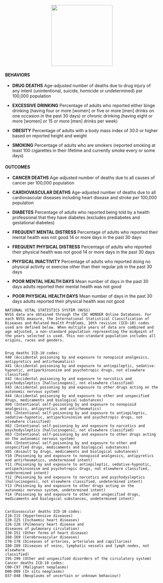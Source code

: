 <p align="center"><img src=https://logodiatrofis.gr/uploads/posts/eikonidia-drastiriotitas-prowthisoun-ugih-tropo-zwis.jpeg width="200"></p>

<h4>BEHAVIORS</h4>

- **DRUG DEATHS**
Age-adjusted number of deaths due to drug injury of any intent (unintentional, suicide, homicide or undetermined) per 100,000 population

- **EXCESSIVE DRINKING**
Percentage of adults who reported either binge drinking (having four or more [women] or five or more [men] drinks on one occasion in the past 30 days) or chronic drinking (having eight or more [women] or 15 or more [men] drinks per week)

- **OBESITY**
Percentage of adults with a body mass index of 30.0 or higher based on reported height and weight

- **SMOKING**
Percentage of adults who are smokers (reported smoking at least 100 cigarettes in their lifetime and currently smoke every or some days)

<h4>OUTCOMES</h4>

- **CANCER DEATHS**
Age-adjusted number of deaths due to all causes of cancer per 100,000 population

- **CARDIOVASCULAR DEATHS**
Age-adjusted number of deaths due to all cardiovascular diseases including heart disease and stroke per 100,000 population

- **DIABETES**
Percentage of adults who reported being told by a health professional that they have diabetes (excludes prediabetes and gestational diabetes)

- **FREQUENT MENTAL DISTRESS**
Percentage of adults who reported their mental health was not good 14 or more days in the past 30 days

- **FREQUENT PHYSICAL DISTRESS**
Percentage of adults who reported their physical health was not good 14 or more days in the past 30 days

- **PHYSICAL INACTIVITY**
Percentage of adults who reported doing no physical activity or exercise other than their regular job in the past 30 days

- **POOR MENTAL HEALTH DAYS**
Mean number of days in the past 30 days adults reported their mental health was not good

- **POOR PHYSICAL HEALTH DAYS**
Mean number of days in the past 30 days adults reported their physical health was not good

```
NATIONAL VITAL STATISTICS SYSTEM (NVSS)
NVSS data are obtained through the CDC WONDER Online Databases. For each NVSS measure, the International Statistical Classification of Diseases and Related Health Problems, 10th revision (ICD-10) codes used are defined below. When multiple years of data are combined and age adjusted, a non-standard population representing the midpoint of the years selected is used. This non-standard population includes all origins, races and genders.


Drug deaths ICD-10 codes:
X40 (Accidental poisoning by and exposure to nonopioid analgesics, antipyretics and antirheumatics)
X41 (Accidental poisoning by and exposure to antiepileptic, sedative-hypnotic, antiparkinsonism and psychotropic drugs, not elsewhere classified)
X42 (Accidental poisoning by and exposure to narcotics and psychodysleptics [hallucinogens], not elsewhere classified)
X43 (Accidental poisoning by and exposure to other drugs acting on the autonomic nervous system)
X44 (Accidental poisoning by and exposure to other and unspecified drugs, medicaments and biological substances)
X60 (Intentional self-poisoning by and exposure to nonopioid analgesics, antipyretics and antirheumatics)
X61 (Intentional self-poisoning by and exposure to antiepileptic, sedative-hypnotic, antiparkinsonism and psychotropic drugs, not elsewhere classified)
X62 (Intentional self-poisoning by and exposure to narcotics and psychodysleptics [hallucinogens], not elsewhere classified)
X63 (Intentional self-poisoning by and exposure to other drugs acting on the autonomic nervous system)
X64 (Intentional self-poisoning by and exposure to other and unspecified drugs, medicaments and biological substances)
X85 (Assault by drugs, medicaments and biological substances)
Y10 (Poisoning by and exposure to nonopioid analgesics, antipyretics and antirheumatics, undetermined intent)
Y11 (Poisoning by and exposure to antiepileptic, sedative-hypnotic, antiparkinsonism and psychotropic drugs, not elsewhere classified, undetermined intent)
Y12 (Poisoning by and exposure to narcotics and psychodysleptics
[hallucinogens], not elsewhere classified, undetermined intent)
Y13 (Poisoning by and exposure to other drugs acting on the
autonomic nervous system, undetermined intent)
Y14 (Poisoning by and exposure to other and unspecified drugs, medicaments and biological substances, undetermined intent)


Cardiovascular deaths ICD-10 codes:
I10-I15 (Hypertensive diseases)
I20-I25 (Ischaemic heart diseases)
I26-I28 (Pulmonary heart disease and
diseases of pulmonary circulation)
I30-I51 (Other forms of heart disease)
I60-I69 (Cerebrovascular diseases)
I70-I78 (Diseases of arteries, arterioles and capillaries)
I80-I89 (Diseases of veins, lymphatic vessels and lymph nodes, not elsewhere
classified)
I95-I99 (Other and unspecified disorders of the circulatory system)
Cancer deaths ICD-10 codes:
C00-C97 (Malignant neoplasms)
D00-D09 (In situ neoplasms)
D37-D48 (Neoplasms of uncertain or unknown behaviour)
```

